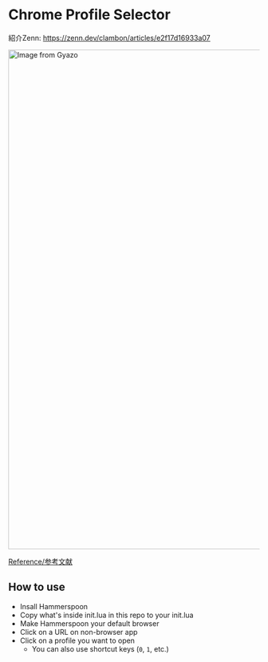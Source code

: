 # Chrome Profile Selector

紹介Zenn: https://zenn.dev/clambon/articles/e2f17d16933a07

<a href="https://gyazo.com/996ff848c224a8ca85bc70ddc3e15a9b"><img src="https://i.gyazo.com/996ff848c224a8ca85bc70ddc3e15a9b.gif" alt="Image from Gyazo" width="1000"/></a>

[Reference/参考文献](https://github.com/Hammerspoon/hammerspoon/issues/257)

## How to use

- Insall Hammerspoon
- Copy what's inside init.lua in this repo to your init.lua
- Make Hammerspoon your default browser
- Click on a URL on non-browser app
- Click on a profile you want to open
  - You can also use shortcut keys (`0`, `1`, etc.)

